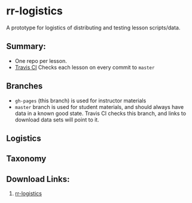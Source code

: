 rr-logistics
========

A prototype for logistics of distributing and testing lesson scripts/data.

## Summary:

- One repo per lesson.
- [Travis CI](https://travis-ci.org/Reproducible-Science-Curriculum/rr-logistics/) Checks each lesson on every commit to `master`

## Branches

- `gh-pages` (this branch) is used for instructor materials
- `master` branch is used for student materials, and should always have data in a known good state. Travis CI checks this branch, and links to download data sets will point to it.

## Logistics


## Taxonomy



## Download Links:

1. [rr-logistics](https://github.com/Reproducible-Science-Curriculum/rr-logistics/archive/master.zip)
